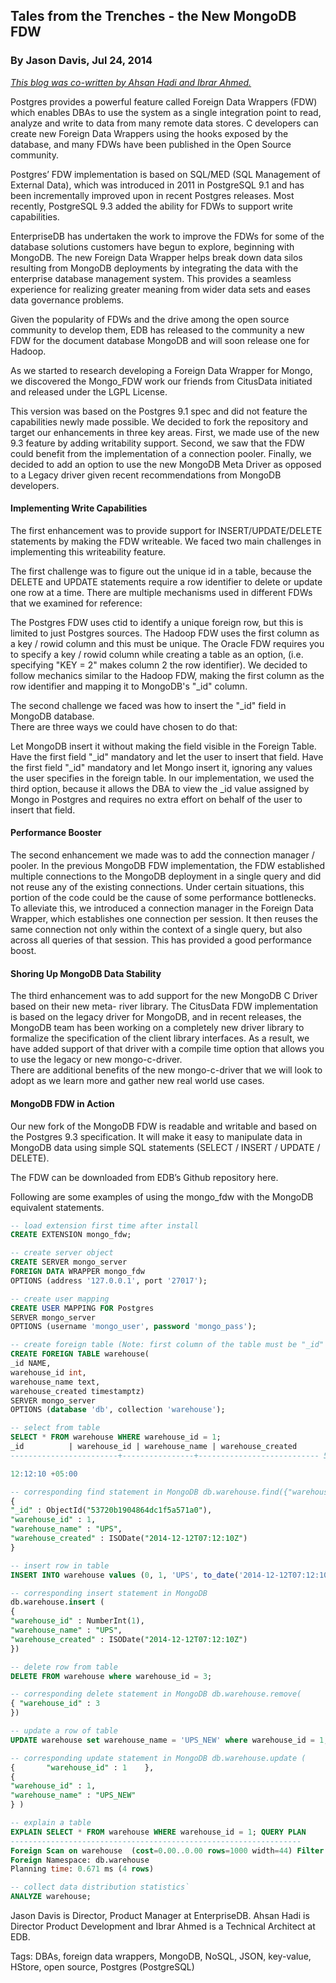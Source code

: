 

## Tales from the Trenches - the New MongoDB FDW
### By Jason Davis, Jul 24, 2014

[*This blog was co-written by Ahsan Hadi and Ibrar Ahmed.*](http://www.enterprisedb.com/postgres-plus-edb-blog/jason-davis/tales-trenches-new-mongodb-fdw)

Postgres provides a powerful feature called Foreign Data Wrappers (FDW) which 
enables DBAs to use the system as a single integration point to read, analyze and 
write to data from many remote data stores.  C developers can create new 
Foreign Data Wrappers using the hooks exposed by the database, and many FDWs 
have been published in the Open Source community.

Postgres’ FDW implementation is based on SQL/MED (SQL Management of External Data), 
which was introduced in 2011 in PostgreSQL 9.1 and has been incrementally improved 
upon in recent Postgres releases. Most recently, PostgreSQL 9.3 added the ability 
for FDWs to support write capabilities.

EnterpriseDB has undertaken the work to improve the FDWs for some of the 
database solutions customers have begun to explore, beginning with MongoDB. 
The new Foreign Data Wrapper helps break down data silos resulting from 
MongoDB deployments by integrating the data with the enterprise 
database management system. This provides a seamless experience for realizing 
greater meaning from wider data sets and eases data governance problems.

Given the popularity of FDWs and the drive among the open source community to 
develop them, EDB has released to the community a new FDW for the document 
database MongoDB and will soon release one for Hadoop.

As we started to research developing a Foreign Data Wrapper for Mongo, 
we discovered the Mongo_FDW work our friends from CitusData initiated and 
released under the LGPL License.

This version was based on the Postgres 9.1 spec and did not feature the 
capabilities newly made possible. We decided to fork the repository and 
target our enhancements in three key areas. First, we made use of the new 9.3 
feature by adding writability support. Second, we saw that the FDW could benefit 
from the implementation of a connection pooler. Finally, we decided to add an 
option to use the new MongoDB Meta Driver as opposed to a Legacy driver given 
recent recommendations from MongoDB developers.

#### Implementing Write Capabilities

The first enhancement was to provide support for INSERT/UPDATE/DELETE statements 
by making the FDW writeable.  We faced two main challenges in implementing this
writeability feature.

The first challenge was to figure out the unique id in a table, because the 
DELETE and UPDATE statements require a row identifier to delete or 
update one row at a time. There are multiple mechanisms used in different 
FDWs that we examined for reference:

The Postgres FDW uses ctid to identify a unique foreign row, but this 
is limited to just Postgres sources.
The Hadoop FDW uses the first column as a key / rowid column and this must be 
unique.
The Oracle FDW requires you to specify a key / rowid column while creating a 
table as an option, (i.e. specifying "KEY = 2" makes column 2 the row identifier).
We decided to follow mechanics similar to the Hadoop FDW, making the 
first column as the row identifier and mapping it to MongoDB's "_id" column.

The second challenge we faced was how to insert the "_id" field in MongoDB database.  
There are three ways we could have chosen to do that:

Let MongoDB insert it without making the field visible in the Foreign Table.
Have the first field "_id" mandatory and let the user to insert that field.
Have the first field "_id" mandatory and let Mongo insert it, 
ignoring any values the user specifies in the foreign table.
In our implementation, we used the third option, because it allows the DBA to
view the _id value assigned by Mongo in Postgres and requires no extra effort 
on behalf of the user to insert that field.

#### Performance Booster

The second enhancement we made was to add the connection manager / pooler.  In 
the previous MongoDB FDW implementation, the FDW established multiple connections 
to the MongoDB deployment in a single query and did not reuse any of the 
existing connections. Under certain situations, this portion of the code could 
be the cause of some performance bottlenecks. To alleviate this, we introduced 
a connection manager in the Foreign Data Wrapper, which establishes one connection 
per session. It then reuses the same connection not only within the context of 
a single query, but also across all queries of that session. This has provided 
a good performance boost.

#### Shoring Up MongoDB Data Stability

The third enhancement was to add support for the new MongoDB C Driver based on 
their new meta- river library. The CitusData FDW implementation is based on the 
legacy driver for MongoDB, and in recent releases, the MongoDB team has been 
working on a completely new driver library to formalize the specification of the 
client library interfaces.  As a result, we have added support of that driver 
with a compile time option that allows you to use the legacy or new mongo-c-driver.  
There are additional benefits of the new mongo-c-driver that we will look to 
adopt as we learn more and gather new real world use cases.

#### MongoDB FDW in Action

Our new fork of the MongoDB FDW is readable and writable and based on the 
Postgres 9.3 specification. It will make it easy to manipulate data in MongoDB 
data using simple SQL statements (SELECT / INSERT / UPDATE / DELETE).  

The FDW can be downloaded from EDB’s Github repository here.

Following are some examples of using the mongo_fdw with the MongoDB equivalent statements.

```sql
-- load extension first time after install
CREATE EXTENSION mongo_fdw;

-- create server object
CREATE SERVER mongo_server
FOREIGN DATA WRAPPER mongo_fdw
OPTIONS (address '127.0.0.1', port '27017');

-- create user mapping
CREATE USER MAPPING FOR Postgres
SERVER mongo_server
OPTIONS (username 'mongo_user', password 'mongo_pass');

-- create foreign table (Note: first column of the table must be "_id" of type "NAME".)
CREATE FOREIGN TABLE warehouse(
_id NAME,
warehouse_id int,
warehouse_name text,
warehouse_created timestamptz)
SERVER mongo_server
OPTIONS (database 'db', collection 'warehouse');

-- select from table
SELECT * FROM warehouse WHERE warehouse_id = 1;
_id          | warehouse_id | warehouse_name | warehouse_created
------------------------+----------------+--------------------------- 53720b1904864dc1f5a571a0|            1 | UPS            | 12-DEC-14

12:12:10 +05:00

-- corresponding find statement in MongoDB db.warehouse.find({"warehouse_id" : 1}).pretty()
{
"_id" : ObjectId("53720b1904864dc1f5a571a0"),
"warehouse_id" : 1,
"warehouse_name" : "UPS",
"warehouse_created" : ISODate("2014-12-12T07:12:10Z")
}

-- insert row in table
INSERT INTO warehouse values (0, 1, 'UPS', to_date('2014-12-12T07:12:10Z'));

-- corresponding insert statement in MongoDB
db.warehouse.insert (
{
"warehouse_id" : NumberInt(1),
"warehouse_name" : "UPS",
"warehouse_created" : ISODate("2014-12-12T07:12:10Z")
})

-- delete row from table
DELETE FROM warehouse where warehouse_id = 3;

-- corresponding delete statement in MongoDB db.warehouse.remove(
{ "warehouse_id" : 3
})

-- update a row of table
UPDATE warehouse set warehouse_name = 'UPS_NEW' where warehouse_id = 1;

-- corresponding update statement in MongoDB db.warehouse.update (
{       "warehouse_id" : 1    },
{
"warehouse_id" : 1,
"warehouse_name" : "UPS_NEW"
} )

-- explain a table
EXPLAIN SELECT * FROM warehouse WHERE warehouse_id = 1; QUERY PLAN
-----------------------------------------------------------------  
Foreign Scan on warehouse  (cost=0.00..0.00 rows=1000 width=44) Filter: (warehouse_id = 1)
Foreign Namespace: db.warehouse
Planning time: 0.671 ms (4 rows)

-- collect data distribution statistics`
ANALYZE warehouse;
```

Jason Davis is Director, Product Manager at EnterpriseDB. Ahsan Hadi is Director Product Development and Ibrar Ahmed is a Technical Architect at EDB.    

Tags: DBAs, foreign data wrappers, MongoDB, NoSQL, JSON, key-value, HStore, open source, Postgres (PostgreSQL)
